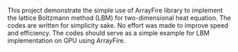 This project demonstrate the simple use of ArrayFire library to implement the lattice Boltzmann
method (LBM) for two-dimensional heat equation. The codes are written for simplicity sake. 
No effort was made to improve speed and efficiency. The codes should serve as a simple example for
LBM implementation on GPU using ArrayFire. 
